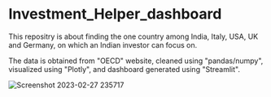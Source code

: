 # Investment_Helper_dashboard
This repositry is about finding the one country among India, Italy, USA, UK and Germany, on which an Indian investor can focus on. 

The data is obtained from "OECD" website, cleaned using "pandas/numpy", visualized using "Plotly", and dashboard generated using "Streamlit". 


![Screenshot 2023-02-27 235717](https://user-images.githubusercontent.com/109976932/221651355-40f52693-a603-40d7-a616-eb4507384067.png)
